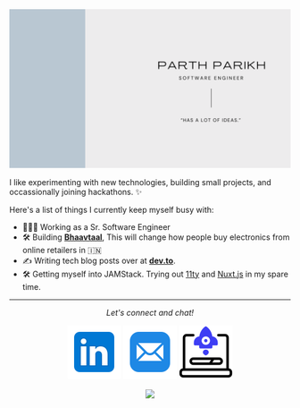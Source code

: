 <img src="https://github.com/parikhparth23/parikhparth23/blob/main/Parth%20Parikh.png" alt="Hero image">

I like experimenting with new technologies, building small projects, and occassionally joining hackathons. ✨

Here's a list of things I currently keep myself busy with:

- 👩🏻‍💻 Working as a Sr. Software Engineer
- 🛠️ Building **[Bhaavtaal](https://bhaavtaal.com)**, This will change how people buy electronics from online retailers in 🇮🇳
- ✍️ Writing tech blog posts over at **[dev.to](https://dev.to/jayehernandez)**.
- 🛠 Getting myself into JAMStack. Trying out [11ty](https://www.11ty.dev/) and [Nuxt.js](https://nuxtjs.org/) in my spare time.



<hr>
<p align="center">
  <i>Let's connect and chat!</i>

  <p align="center">
    <a href="https://www.linkedin.com/in/parikhparth23/" alt="Linkedin"><img src="https://github.com/parikhparth23/parikhparth23/blob/main/icons8-linkedin-96.png"></a>
    <a href="mailto:contact@bhaavtaal.com" alt="Contact me"><img src="https://github.com/parikhparth23/parikhparth23/blob/main/icons8-mail-96.png"></a>
    <a href="https://bhaavtaal.com" alt="My Startup"><img src="https://github.com/parikhparth23/parikhparth23/blob/main/icons8-startup-96.png"></a>
  </p>

  <p align="center">
    <a href="https://visitor-badge.glitch.me/">
      <img align="center" src="https://page-views.glitch.me/badge?page_id=jayehernandez.jayehernandez">
    </a>
  </p>
</p>

